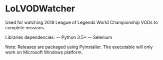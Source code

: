 # LoLVODWatcher

Used for watching 2018 League of Legends World Championship VODs to complete missions.

Libraries dependencies:
-- Python 3.5+
-- Selenium

Note: Releases are packaged using Pyinstaller. The executable will only work on Microsoft Windows platform.
